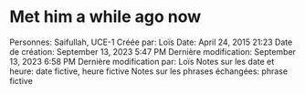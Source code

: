 # Met him a while ago now

Personnes: Saifullah, UCE-1
Créée par: Loïs
Date: April 24, 2015 21:23
Date de création: September 13, 2023 5:47 PM
Dernière modification: September 13, 2023 6:58 PM
Dernière modification par: Loïs
Notes sur les date et heure: date fictive, heure fictive
Notes sur les phrases échangées: phrase fictive